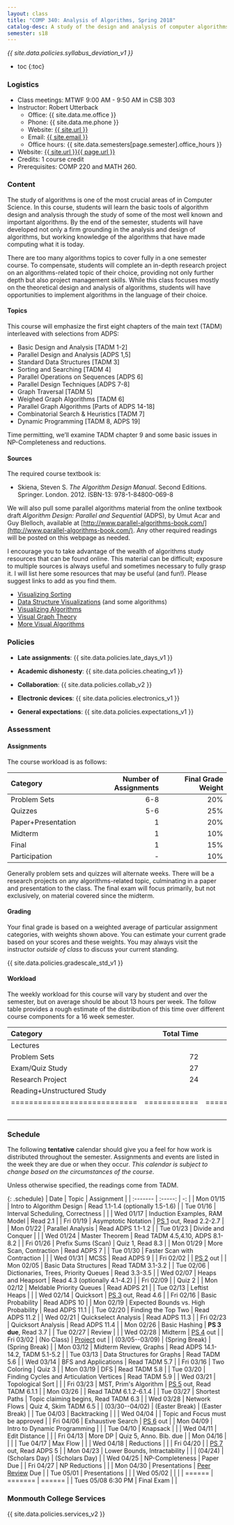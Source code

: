 ```yaml
---
layout: class
title: "COMP 340: Analysis of Algorithms, Spring 2018"
catalog-desc: A study of the design and analysis of computer algorithms. Topics include asymptotic analysis, efficient algorithm design, sorting and order statistics, hashing, binary search trees, graph algorithms, matrix multiplication, and NP completeness. This course begins a more in-depth study in the theory and science of computation.
semester: s18
---
```


*{{ site.data.policies.syllabus_deviation_v1 }}*

* toc
{:toc}

### Logistics

* Class meetings: MTWF 9:00 AM - 9:50 AM in CSB 303
* Instructor: Robert Utterback
  * Office: {{ site.data.me.office }}
  * Phone: {{ site.data.me.phone }}
  * Website: <a href="{{ site.url }}">{{ site.url }}</a>
  * Email: <a href="mailto:{{ site.email }}">{{ site.email }}</a>
  * Office hours: {{ site.data.semesters[page.semester].office_hours }}
* Website: <a href="{{ site.url }}{{ page.url }}">{{ site.url }}{{ page.url }}</a>
* Credits: 1 course credit
* Prerequisites: COMP 220 and MATH 260.

### Content

The study of algorithms is one of the most crucial areas of in
Computer Science. In this course, students will learn the basic tools
of algorithm design and analysis through the study of some of the most
well known and important algorithms. By the end of the semester,
students will have developed not only a firm grounding in the analysis
and design of algorithms, but working knowledge of the algorithms that
have made computing what it is today.  

There are too many algorithms topics to cover fully in a one semester
course. To compensate, students will complete an in-depth research
project on an algorithms-related topic of their choice, providing not
only further depth but also project management skills. While this
class focuses mostly on the theoretical design and analysis of
algorithms, students will have opportunities to implement algorithms
in the language of their choice.

<!-- While it certainly is possible to study algorithms in the absence of -->
<!-- programming, concrete implementations provide a tangible means of -->
<!-- playing with the course material. As a part of the class, students -->
<!-- will implement, in the language of their choice, present and -->
<!-- demonstrate the algorithms from the text. Regular presentations of -->
<!-- code will provide a backdrop for discussions of the relationships -->
<!-- between programming, algorithms and the science of computing. -->

#### Topics

This course will emphasize the first eight chapters of the main text (TADM)
interleaved with selections from ADPS:

* Basic Design and Analysis [TADM 1-2] 
* Parallel Design and Analysis [ADPS 1,5]
* Standard Data Structures [TADM 3]
* Sorting and Searching [TADM 4]
* Parallel Operations on Sequences [ADPS 6]
* Parallel Design Techniques [ADPS 7-8]
* Graph Traversal [TADM 5]
* Weighed Graph Algorithms [TADM 6]
* Parallel Graph Algorithms [Parts of ADPS 14-18]
* Combinatorial Search & Heuristics [TADM 7] 
* Dynamic Programming [TADM 8, ADPS 19]

Time permitting, we’ll examine TADM chapter 9 and some basic issues in
NP-Completeness and reductions.
  
#### Sources

The required course textbook is:

* Skiena, Steven S. *The Algorithm Design Manual*. Second
Editions. Springer. London. 2012.  ISBN-13: 978-1-84800-069-8

We will also pull some parallel algorithms material from the online
textbook draft *Algorithm Design: Parallel and Sequential* (ADPS), by
Umut Acar and Guy Blelloch, available at
[http://www.parallel-algorithms-book.com/](http://www.parallel-algorithms-book.com/). Any
other required readings will be posted on this webpage as needed.

I encourage you to take advantage of the wealth of algorithms study
resources that can be found online. This material can be difficult;
exposure to multiple sources is always useful and sometimes necessary
to fully grasp it. I will list here some resources that may be useful
(and fun!). Please suggest links to add as you find them.

* [Visualizing Sorting](http://panthema.net/2013/sound-of-sorting/)
* [Data Structure Visualizations](http://www.cs.usfca.edu/~galles/visualization/Algorithms.html) (and some algorithms)
* [Visualizing Algorithms](https://bost.ocks.org/mike/algorithms/)
* [Visual Graph Theory](https://mrpandey.github.io/d3graphTheory/index.html)
* [More Visual Algorithms](https://visualgo.net/)

### Policies

* **Late assignments**: {{ site.data.policies.late_days_v1 }}

* **Academic dishonesty**: {{ site.data.policies.cheating_v1 }}

* **Collaboration**: {{ site.data.policies.collab_v2 }}

* **Electronic devices**: {{ site.data.policies.electronics_v1 }}

* **General expectations**: {{ site.data.policies.expectations_v1 }}

### Assessment

#### Assignments

The course workload is as follows: 

| Category           | Number of Assignments | Final Grade Weight |
| :-----             |              -------: |                 -: |
| Problem Sets       |                   6-8 |                20% |
| Quizzes            |                   5-6 |                25% |
| Paper+Presentation |                     1 |                20% |
| Midterm            |                     1 |                10% |
| Final              |                     1 |                15% |
| Participation      |                     - |                10% |

Generally problem sets and quizzes will alternate weeks. There will be
a research projects on any algorithms-related topic, culminating in a
paper and presentation to the class. The final exam will focus
primarily, but not exclusively, on material covered since the
midterm.

#### Grading

Your final grade is based on a weighted average of particular
assignment categories, with weights shown above. You can estimate your
current grade based on your scores and these weights. You may always
visit the instructor *outside of class* to discuss your current
standing.

{{ site.data.policies.gradescale_std_v1 }}

#### Workload

The weekly workload for this course will vary by student and over the
semester, but on average should be about 13 hours per week. The follow
table provides a rough estimate of the distribution of this time over
different course components for a 16 week semester.

| Category                     |   Total Time |     Time/Week (Hours) |
| :-----                      |    -------:  |   -----------------:  |
| Lectures                     |              |                   3.3 |
| Problem Sets                 |           72 |                   4.5 |
| Exam/Quiz Study              |           27 |                   1.7 |
| Research Project             |           24 |                   1.5 |
| Reading+Unstructured Study   |              |                     2 |
| ============================ | ============ | ===================== |
|                              |              |                    13 |

### Schedule
The following **tentative** calendar should give you a feel for how
work is distributed throughout the semester. Assignments and events
are listed in the week they are due or when they occur. *This calendar
is subject to change based on the circumstances of the course*.

<!-- (let* ((start-date (org-read-date nil nil "2018-01-15")) -->
<!--        (end-date (org-read-date nil nil "2018-05-02")) -->
<!--        (days (list "Mon" "Tue" "Wed" "Fri")) -->
<!--        (current start-date)) -->
<!--   (while (string< current end-date) -->
<!--     (let* ((time (org-time-string-to-time current)) -->
<!--            (day (format-time-string "%a" time))) -->
<!--       (if (member day days) -->
<!--           (princ (concat (format-time-string "%a %m/%d" time) "\n")))) -->
<!--     (setq current (org-read-date nil nil "++1" nil (org-time-string-to-time current))))) -->

Unless otherwise specified, the readings come from TADM.

{: .schedule}
| Date               | Topic                                    | Assignment                           |
| :-------           | :-----:                                  | -:                                   |
| Mon 01/15          | Intro to Algorithm Design                | Read 1.1-1.4 (optionally 1.5-1.6)    |
| Tue 01/16          | Interval Scheduling, Correctness         |                                      |
| Wed 01/17          | Induction Examples, RAM Model            | Read 2.1                             |
| Fri 01/19          | Asymptotic Notation                      | [PS 1](ps1.pdf) out, Read 2.2-2.7    |
| Mon 01/22          | Parallel Analysis                        | Read ADPS 1.1-1.2                    |
| Tue 01/23          | Divide and Conquer                       |                                      |
| Wed 01/24          | Master Theorem                           | Read TADM 4.5,4.10, ADPS 8.1-8.2     |
| Fri 01/26          | Prefix Sums (Scan)                       | Quiz 1, Read 8.3                     |
| Mon 01/29          | More Scan, Contraction                   | Read ADPS 7                          |
| Tue 01/30          | Faster Scan with Contraction             |                                      |
| Wed 01/31          | MCSS                                     | Read ADPS 9                          |
| Fri 02/02          |                                          | [PS 2](ps2.pdf) out                  |
| Mon 02/05          | Basic Data Structures                    | Read TADM 3.1-3.2                    |
| Tue 02/06          | Dictionaries, Trees, Priority Queues     | Read 3.3-3.5                         |
| Wed 02/07          | Heaps and Heapsort                       | Read 4.3 (optionally 4.1-4.2)        |
| Fri 02/09          |                                          | Quiz 2                               |
| Mon 02/12          | Meldable Priority Queues                 | Read ADPS 21                         |
| Tue 02/13          | Leftist Heaps                            |                                      |
| Wed 02/14          | Quicksort                                | [PS 3](ps3.pdf) out, Read 4.6        |
| Fri 02/16          | Basic Probability                        | Read ADPS 10                         |
| Mon 02/19          | Expected Bounds vs. High Probability     | Read ADPS 11.1                       |
| Tue 02/20          | Finding the Top Two                      | Read ADPS 11.2                       |
| Wed 02/21          | Quickselect Analysis                     | Read ADPS 11.3                       |
| Fri 02/23          | Quicksort Analysis                       | Read ADPS 11.4                       |
| Mon 02/26          | Basic Hashing                            | **PS 3 due**, Read 3.7               |
| Tue 02/27          | Review                                   |                                      |
| Wed 02/28          | Midterm                                  | [PS 4](ps4.pdf) out                  |
| Fri 03/02          | (No Class)                               | [Project](proj.pdf) out              |
| (03/05--03/09)     | (Spring Break)                           | (Spring Break)                       |
| Mon 03/12          | Midterm Review, Graphs                   | Read ADPS 14.1-14.2, TADM 5.1-5.2    |
| Tue 03/13          | Data Structures for Graphs               | Read TADM 5.6                        |
| Wed 03/14          | BFS and Applications                     | Read TADM 5.7                        |
| Fri 03/16          | Two Coloring                             | Quiz 3                               |
| Mon 03/19          | DFS                                      | Read TADM 5.8                        |
| Tue 03/20          | Finding Cycles and Articulation Vertices | Read TADM 5.9                        |
| Wed 03/21          | Topological Sort                         |                                      |
| Fri 03/23          | MST, Prim's Algorithm                    | [PS 5](ps5.pdf) out, Read TADM 6.1.1 |
| Mon 03/26          |                                          | Read TADM 6.1.2-6.1.4                |
| Tue 03/27          | Shortest Paths                           | Topic claiming begins, Read TADM 6.3 |
| Wed 03/28          | Network Flows                            | Quiz 4, Skim TADM 6.5                |
| (03/30--04/02)     | (Easter Break)                           | (Easter Break)                       |
| Tue 04/03          | Backtracking                             |                                      |
| Wed 04/04          |                                          | Topic and Focus must be approved     |
| Fri 04/06          | Exhaustive Search                        | [PS 6](ps6.pdf) out                  |
| Mon 04/09          | Intro to Dynamic Programming             |                                      |
| Tue 04/10          | Knapsack                                 |                                      |
| Wed 04/11          | Edit Distance                            |                                      |
| Fri 04/13          | More DP                                  | Quiz 5, Anno. Bib. due               |
| Mon 04/16          |                                          |                                      |
| Tue 04/17          | Max Flow                                 |                                      |
| Wed 04/18          | Reductions                               |                                      |
| Fri 04/20          |                                          | [PS 7](ps7.pdf) out, Read ADPS 5     |
| Mon 04/23          | Lower Bounds, Intractability             |                                      |
| (04/24)            | (Scholars Day)                           | (Scholars Day)                       |
| Wed 04/25          | NP-Completeness                          | Paper Due                            |
| Fri 04/27          | NP Reductions                            |                                      |
| Mon 04/30          | Presentations                            | [Peer Review](review-paper.pdf) Due  |
| Tue 05/01          | Presentations                            |                                      |
| Wed 05/02          |                                          |                                      |
| ======             | =======                                  | ======                               |
| Tues 05/08 6:30 PM | Final Exam                               |                                      |

### Monmouth College Services

{{ site.data.policies.services_v2 }}

<!-- Local Variables: -->
<!-- eval: (orgtbl-mode) -->
<!-- End: -->

